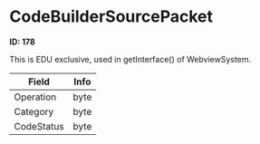 # CodeBuilderSourcePacket

**ID: 178**  

This is EDU exclusive, used in getInterface() of WebviewSystem.

<table><thead><tr><th>Field</th><th>Info</th></tr></thead><tbody>
<tr><td>Operation</td><td>byte</td></tr>
<tr><td>Category</td><td>byte</td></tr>
<tr><td>CodeStatus</td><td>byte</td></tr>
</tbody></table>